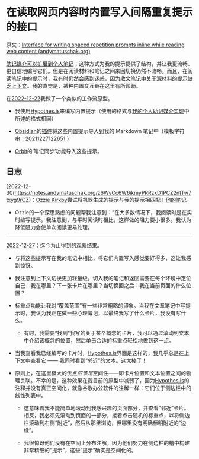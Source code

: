 # 在读取网页内容时内置写入间隔重复提示的接口

原文：[Interface for writing spaced repetition prompts inline while reading web content (andymatuschak.org)](https://notes.andymatuschak.org/z6NAUU151tRAwC9JCEbi5aW7PVU2BFiwmsFWt)

[助记媒介可以扩展到个人笔记](https://notes.andymatuschak.org/z5ARNXtS5VxteskEW91S1yYTgAcLABNXsZuJE)；这种方式为我的提示提供了结构，并让我更流畅、更自信地编写它们。但是在阅读材料和笔记之间来回切换仍然不流畅。而且，在阅读笔记中的提示时，我有时仍然会感到迷惑，因为[散文笔记中关于源材料的提示缺乏上下文](https://notes.andymatuschak.org/z39cc5AFaeVExHJkKKEEjAohRNZxz7iuZWSTX)。我的直觉是，某种内置交互会在这里有所帮助。

在[2022-12-22](https://notes.andymatuschak.org/2022-12-22)我做了一个类似的工作流原型。

- 我使用[Hypothes.is](https://notes.andymatuschak.org/z24wddcuZTB2YvHTA4LkZ759DhydyufhrzCh)来编写内置提示（使用的格式与[我的个人助记媒介实现](https://notes.andymatuschak.org/z4mAF1uBV96r72e4NjLcDaujEyTPGiUQJEj8C)中所述的格式相同）

- [Obsidian](https://notes.andymatuschak.org/z3aPTeVY2CVJqs61k26bHCvTZnniAK3hMEk3B)的[插件](https://github.com/weichenw/obsidian-hypothesis-plugin)将这些内置提示导入到我的 Markdown 笔记中（模板字符串：[20211227122651 ](https://notes.andymatuschak.org/20211227122651)）

- [Orbit](https://notes.andymatuschak.org/z72ioKyd4X48WndtAsfkhnKwsD8o5PaaT384o)的‘笔记同步’功能导入这些提示。

## 日志

[2022-12-30(https://notes.andymatuschak.org/z6WvCc6W6ikmyPRRzxD1PCZ2ntTw7txyg9rCZ)：[Ozzie Kirkby](https://notes.andymatuschak.org/zn9igQGgecLncBSpKbgv5123mC5YEAP3hnfP)尝试将机器生成的提示与我的提示相匹配！[他的笔记](https://gist.github.com/kirkbyo/3530442c3bcdfc3cd5a5b95cafde9d0e)。

- Ozzie的一个深思熟虑的问题帮我注意到：“在大多数情况下，我阅读时是在实时编写提示。我注意到，与平时阅读时相比，这样做的阻力要小很多。我认为降低阻力会使单次阅读更易处理。

------

[2022-12-27](https://notes.andymatuschak.org/zgTBe9eLWVyAosrskDqtgd1RRoQn-WXPitXut)：迄今为止得到的观察结果。

- 与将这些提示写在我的笔记中相比，将它们内置写入感觉要好得多，这让我感到惊讶。

- 我注意到上下文切换更加轻量级。切入我的笔记和返回需要在每个环境中定位自己：我在哪里？下一张卡片在哪里？当切换回之后：我在当前页面的什么位置？

- 标重点功能让我对“覆盖范围”有一些非常粗略的印象。当我在文章笔记中写提示时，我认为我正在做一些心理簿记，以最终我写了什么卡片，我没有写什么。

  - 有时，我需要“找到”我写的关于某个概念的卡片，我可以通过滚动到文本中介绍该概念的位置，然后单击合适的标重点轻松地做到这一点。

- 当我查看我已经编写的卡片时，[Hypothes.is](https://notes.andymatuschak.org/z24wddcuZTB2YvHTA4LkZ759DhydyufhrzCh)界面是这样的，我几乎总是在上下文中查看它 —— 我同时看到“邻近”的文本。这太棒了！

- 原则上，在这里极大的优点*应该是*空间性——即卡片位置和文本位置之间的物理关联。不幸的是，这种效果在我目前的原型中减弱了，因为[Hypothes.is](https://notes.andymatuschak.org/z24wddcuZTB2YvHTA4LkZ759DhydyufhrzCh)的注释并没有真正空间化，就像谷歌办公软件的注解一样：它们位于侧边栏中的线性列表中。

  - 这意味着我不能简单地滚动到我感兴趣的页面部分，并查看“邻近”卡片。相反，我必须先滚动到页面的一部分，接着点击随机的标重点，以将侧边栏滚动到右侧“附近”，然后从那里浏览，但哪里没有明确标明附近的“边缘”。

  - 我很惊讶他们没有在空间上分布注解，因为他们努力在侧边栏的槽中构建非常精细的“提示”，这些“提示”确实是空间化的。